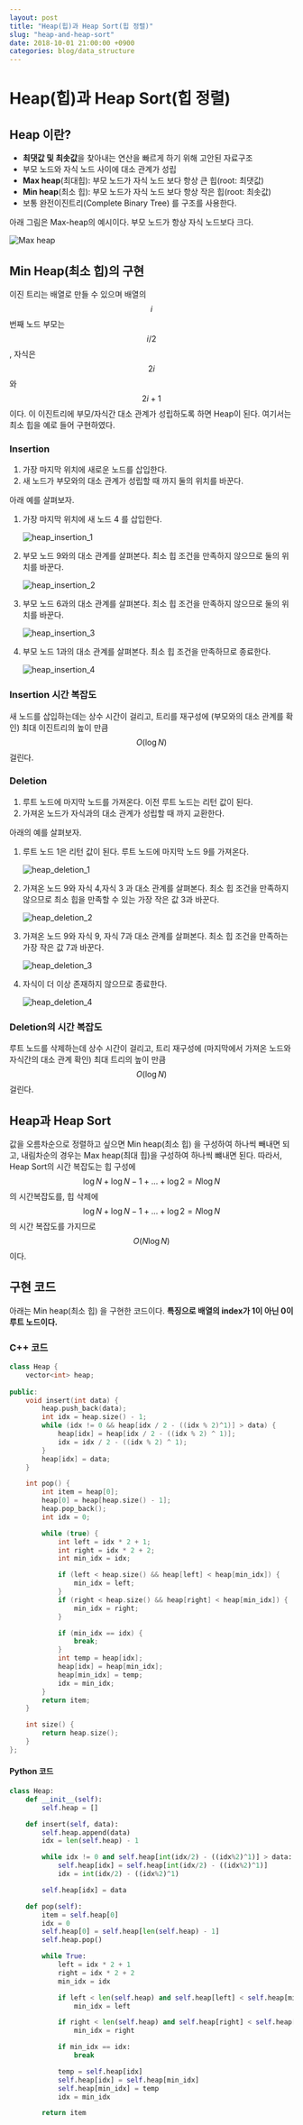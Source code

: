 ```yaml
---
layout: post
title: "Heap(힙)과 Heap Sort(힙 정렬)"
slug: "heap-and-heap-sort"
date: 2018-10-01 21:00:00 +0900
categories: blog/data_structure
---
```




# Heap(힙)과 Heap Sort(힙 정렬)

## Heap 이란?

- **최댓값 및 최솟값**을 찾아내는 연산을 빠르게 하기 위해 고안된 자료구조
- 부모 노드와 자식 노드 사이에 대소 관계가 성립
- **Max heap**(최대힙): 부모 노드가 자식 노드 보다 항상 큰 힙(root: 최댓값)
- **Min heap**(최소 힙): 부모 노드가 자식 노드 보다 항상 작은 힙(root: 최솟값)
- 보통 완전이진트리(Complete Binary Tree) 를 구조를 사용한다.

아래 그림은 Max-heap의 예시이다. 부모 노드가 항상 자식 노드보다 크다.

![Max heap](https://upload.wikimedia.org/wikipedia/commons/thumb/3/38/Max-Heap.svg/330px-Max-Heap.svg.png)



## Min Heap(최소 힙)의 구현

이진 트리는 배열로 만들 수 있으며 배열의 $$i$$ 번째 노드 부모는 $$i/2$$ , 자식은 $$2i$$ 와 $$2i+1$$ 이다. 이 이진트리에 부모/자식간 대소 관계가 성립하도록 하면 Heap이 된다. 여기서는 최소 힙을 예로 들어 구현하였다.

### Insertion

1. 가장 마지막 위치에 새로운 노드를 삽입한다.
2. 새 노드가 부모와의 대소 관계가 성립할 때 까지 둘의 위치를 바꾼다.



아래 예를 살펴보자.

1. 가장 마지막 위치에 새 노드 4 를 삽입한다.


   ![heap_insertion_1](https://github.com/sjnov11/sjnov11.github.com/blob/master/_img/2018/10/01/heap_insertion_1.png?raw=true)

2. 부모 노드 9와의 대소 관계를 살펴본다. 최소 힙 조건을 만족하지 않으므로 둘의 위치를 바꾼다.


   ![heap_insertion_2](https://github.com/sjnov11/sjnov11.github.com/blob/master/_img/2018/10/01/heap_insertion_2.png?raw=true)

3. 부모 노드 6과의 대소 관계를 살펴본다. 최소 힙 조건을 만족하지 않으므로 둘의 위치를 바꾼다.


   ![heap_insertion_3](https://github.com/sjnov11/sjnov11.github.com/blob/master/_img/2018/10/01/heap_insertion_3.png?raw=true)

4. 부모 노드 1과의 대소 관계를 살펴본다. 최소 힙 조건을 만족하므로 종료한다.


   ![heap_insertion_4](https://github.com/sjnov11/sjnov11.github.com/blob/master/_img/2018/10/01/heap_insertion_4.png?raw=true)



### Insertion 시간 복잡도

새 노드를 삽입하는데는 상수 시간이 걸리고, 트리를 재구성에 (부모와의 대소 관계를 확인) 최대 이진트리의 높이 만큼 $$O(\log{N})$$ 걸린다.



### Deletion

1. 루트 노드에 마지막 노드를 가져온다. 이전 루트 노드는 리턴 값이 된다.
2. 가져온 노드가 자식과의 대소 관계가 성립할 때 까지 교환한다.



아래의 예를 살펴보자.

1. 루트 노드 1은 리턴 값이 된다. 루트 노드에 마지막 노드 9를 가져온다.


   ![heap_deletion_1](https://github.com/sjnov11/sjnov11.github.com/blob/master/_img/2018/10/01/heap_deletion_1.png?raw=true)

2. 가져온 노드 9와 자식 4,자식 3 과 대소 관계를 살펴본다. 최소 힙 조건을 만족하지 않으므로 최소 힙을 만족할 수 있는 가장 작은 값 3과 바꾼다.


   ![heap_deletion_2](https://github.com/sjnov11/sjnov11.github.com/blob/master/_img/2018/10/01/heap_deletion_2.png?raw=true)

3. 가져온 노드 9와 자식 9, 자식 7과 대소 관계를 살펴본다. 최소 힙 조건을 만족하는 가장 작은 값 7과  바꾼다.


   ![heap_deletion_3](https://github.com/sjnov11/sjnov11.github.com/blob/master/_img/2018/10/01/heap_deletion_3.png?raw=true)

4. 자식이 더 이상 존재하지 않으므로 종료한다.


   ![heap_deletion_4](https://github.com/sjnov11/sjnov11.github.com/blob/master/_img/2018/10/01/heap_deletion_4.png?raw=true)



### Deletion의 시간 복잡도

루트 노드를 삭제하는데 상수 시간이 걸리고, 트리 재구성에 (마지막에서 가져온 노드와 자식간의 대소 관계 확인) 최대 트리의 높이 만큼 $$O(\log{N})$$ 걸린다.



## Heap과 Heap Sort

값을 오름차순으로 정렬하고 싶으면 Min heap(최소 힙) 을 구성하여 하나씩 빼내면 되고, 내림차순의 경우는 Max heap(최대 힙)을 구성하여 하나씩 뺴내면 된다. 따라서, Heap Sort의 시간 복잡도는 힙 구성에 $$\log{N} + \log{N-1} + ... + \log2 = N\log{N}$$ 의 시간복잡도를, 힙 삭제에 $$\log{N} + \log{N-1} + ... + \log2 = N\log{N}$$ 의 시간 복잡도를 가지므로 $$O(N\log{N})$$ 이다.



## 구현 코드

아래는 Min heap(최소 힙) 을 구현한 코드이다. **특징으로 배열의 index가 1이 아닌 0이 루트 노드이다.**

### C++ 코드

```c++
class Heap {
	vector<int> heap;
	
public:
	void insert(int data) {
		heap.push_back(data);
		int idx = heap.size() - 1;
		while (idx != 0 && heap[idx / 2 - ((idx % 2)^1)] > data) {
			heap[idx] = heap[idx / 2 - ((idx % 2) ^ 1)];
			idx = idx / 2 - ((idx % 2) ^ 1);
		}
		heap[idx] = data;
	}

	int pop() {
		int item = heap[0];
		heap[0] = heap[heap.size() - 1];
		heap.pop_back();
		int idx = 0;

		while (true) {
			int left = idx * 2 + 1;
			int right = idx * 2 + 2;
			int min_idx = idx;

			if (left < heap.size() && heap[left] < heap[min_idx]) {
				min_idx = left;
			}
			if (right < heap.size() && heap[right] < heap[min_idx]) {
				min_idx = right;
			}

			if (min_idx == idx) {
				break;
			}
			int temp = heap[idx];
			heap[idx] = heap[min_idx];
			heap[min_idx] = temp;
			idx = min_idx;
		}	
		return item;
	}

	int size() {
		return heap.size();
	}
};
```



#### Python 코드

```python
class Heap:
    def __init__(self):
        self.heap = []

    def insert(self, data):
        self.heap.append(data)
        idx = len(self.heap) - 1

        while idx != 0 and self.heap[int(idx/2) - ((idx%2)^1)] > data:
            self.heap[idx] = self.heap[int(idx/2) - ((idx%2)^1)]
            idx = int(idx/2) - ((idx%2)^1)

        self.heap[idx] = data

    def pop(self):
        item = self.heap[0]
        idx = 0
        self.heap[0] = self.heap[len(self.heap) - 1]
        self.heap.pop()

        while True:
            left = idx * 2 + 1
            right = idx * 2 + 2
            min_idx = idx

            if left < len(self.heap) and self.heap[left] < self.heap[min_idx]:
                min_idx = left

            if right < len(self.heap) and self.heap[right] < self.heap[min_idx]:
                min_idx = right

            if min_idx == idx:
                break

            temp = self.heap[idx]
            self.heap[idx] = self.heap[min_idx]
            self.heap[min_idx] = temp
            idx = min_idx

        return item
```

